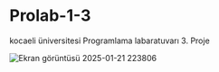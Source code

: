 # Prolab-1-3
kocaeli üniversitesi Programlama labaratuvarı 3. Proje


![Ekran görüntüsü 2025-01-21 223806](https://github.com/user-attachments/assets/aae4abb4-c493-46d6-a666-1735ba76d407)
